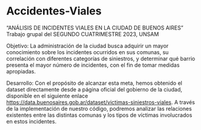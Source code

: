 ﻿# Accidentes-Viales

 “ANÁLISIS DE INCIDENTES VIALES EN LA CIUDAD DE BUENOS AIRES”
 Trabajo grupal del SEGUNDO CUATRIMESTRE 2023, UNSAM
 
Objetivo:
La administración de la ciudad busca adquirir un mayor conocimiento sobre los incidentes ocurridos en sus comunas, su correlación con diferentes categorías de siniestros, y determinar qué barrio presenta el mayor número de incidentes, con el fin de tomar medidas apropiadas.

Desarrollo:
Con el propósito de alcanzar esta meta, hemos obtenido el dataset directamente desde a página oficial del gobierno de la ciudad, disponible en el siguiente enlace
https://data.buenosaires.gob.ar/dataset/victimas-siniestros-viales.
A través de la implementación de nuestro código, podremos analizar las relaciones existentes entre las distintas comunas y los tipos de víctimas involucrados en estos incidentes.
